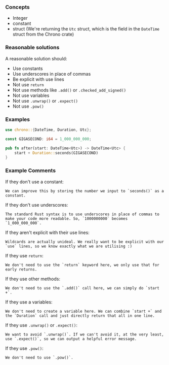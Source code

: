 ### Concepts

- Integer
- constant
- struct (We're returning the `Utc` struct, which is the field in the
`DateTime` struct from the Chrono crate)

### Reasonable solutions

A reasonable solution should:

- Use constants
- Use underscores in place of commas
- Be explicit with use lines
- Not use `return`
- Not use methods like `.add()` or `.checked_add_signed()`
- Not use variables
- Not use `.unwrap()` or `.expect()`
- Not use `.pow()`

### Examples

```rust
use chrono::{DateTime, Duration, Utc};

const GIGASECOND: i64 = 1_000_000_000;

pub fn after(start: DateTime<Utc>) -> DateTime<Utc> {
    start + Duration::seconds(GIGASECOND)
}
```

### Example Comments

If they don't use a constant:
```
We can improve this by storing the number we input to `seconds()` as a constant.
```

If they don't use underscores:
```
The standard Rust syntax is to use underscores in place of commas to make your code more readable. So, `1000000000` becomes `1_000_000_000`.
```

If they aren't explicit with their use lines:
```
Wildcards are actually unideal. We really want to be explicit with our `use` lines, so we know exactly what we are utilising :)
```

If they use `return`:
```
We don't need to use the `return` keyword here, we only use that for early returns.
```

If they use other methods:
```
We don't need to use the `.add()` call here, we can simply do `start +`.
```

If they use a variables:
```
We don't need to create a variable here. We can combine `start +` and the `Duration` call and just directly return that all in one line.
```

If they use `.unwrap()` or `.expect()`:
```
We want to avoid `.unwrap()`. If we can't avoid it, at the very least, use `.expect()`, so we can output a helpful error message.
```

If they use `.pow()`:
```
We don't need to use `.pow()`.
```
